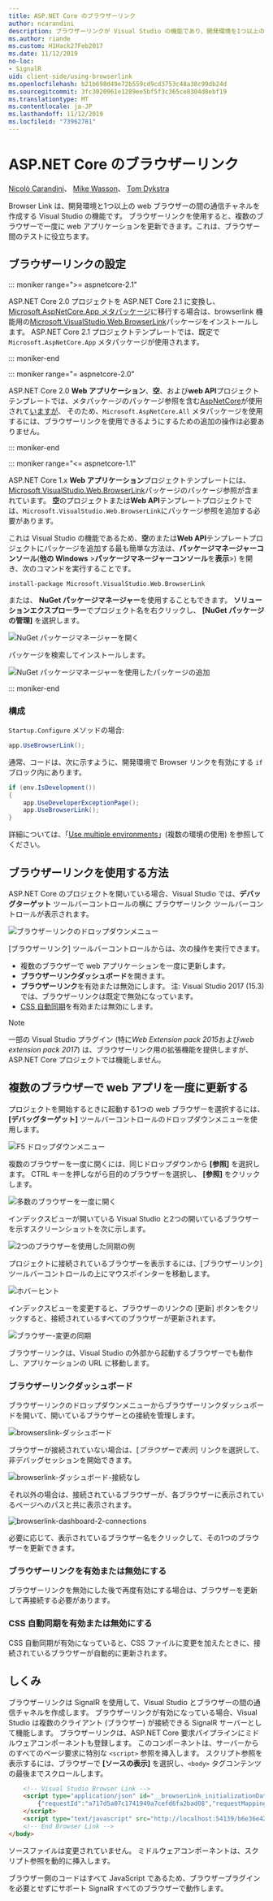 ```yaml
---
title: ASP.NET Core のブラウザーリンク
author: ncarandini
description: ブラウザーリンクが Visual Studio の機能であり、開発環境を1つ以上の web ブラウザーにリンクする方法について説明します。
ms.author: riande
ms.custom: H1Hack27Feb2017
ms.date: 11/12/2019
no-loc:
- SignalR
uid: client-side/using-browserlink
ms.openlocfilehash: b21b698d49e72b559cd9cd3753c48a38c99db24d
ms.sourcegitcommit: 3fc3020961e1289ee5bf5f3c365ce8304d8ebf19
ms.translationtype: MT
ms.contentlocale: ja-JP
ms.lasthandoff: 11/12/2019
ms.locfileid: "73962781"
---
```

# <a name="browser-link-in-aspnet-core"></a>ASP.NET Core のブラウザーリンク

[Nicolò Carandini](https://github.com/ncarandini)、 [Mike Wasson](https://github.com/MikeWasson)、 [Tom Dykstra](https://github.com/tdykstra)

Browser Link は、開発環境と1つ以上の web ブラウザーの間の通信チャネルを作成する Visual Studio の機能です。 ブラウザーリンクを使用すると、複数のブラウザーで一度に web アプリケーションを更新できます。これは、ブラウザー間のテストに役立ちます。

## <a name="browser-link-setup"></a>ブラウザーリンクの設定

::: moniker range=">= aspnetcore-2.1"

ASP.NET Core 2.0 プロジェクトを ASP.NET Core 2.1 に変換し、 [Microsoft.AspNetCore.App メタパッケージ](xref:fundamentals/metapackage-app)に移行する場合は、browserlink 機能用の[Microsoft.VisualStudio.Web.BrowserLink](https://www.nuget.org/packages/Microsoft.VisualStudio.Web.BrowserLink/)パッケージをインストールします。 ASP.NET Core 2.1 プロジェクトテンプレートでは、既定で `Microsoft.AspNetCore.App` メタパッケージが使用されます。

::: moniker-end

::: moniker range="= aspnetcore-2.0"

ASP.NET Core 2.0 **Web アプリケーション**、**空**、および**web API**プロジェクトテンプレートでは、メタパッケージのパッケージ参照を含む[AspNetCore](xref:fundamentals/metapackage)が使用されて[いますが](https://www.nuget.org/packages/Microsoft.VisualStudio.Web.BrowserLink/)、 そのため、`Microsoft.AspNetCore.All` メタパッケージを使用するには、ブラウザーリンクを使用できるようにするための追加の操作は必要ありません。

::: moniker-end

::: moniker range="<= aspnetcore-1.1"

ASP.NET Core 1.x **Web アプリケーション**プロジェクトテンプレートには、 [Microsoft.VisualStudio.Web.BrowserLink](https://www.nuget.org/packages/Microsoft.VisualStudio.Web.BrowserLink/)パッケージのパッケージ参照が含まれています。 **空**のプロジェクトまたは**Web API**テンプレートプロジェクトでは、`Microsoft.VisualStudio.Web.BrowserLink`にパッケージ参照を追加する必要があります。

これは Visual Studio の機能であるため、**空**のまたは**Web API**テンプレートプロジェクトにパッケージを追加する最も簡単な方法は、**パッケージマネージャーコンソール**(**他の Windows** >**パッケージマネージャーコンソール**を**表示**>) を開き、次のコマンドを実行することです。

```console
install-package Microsoft.VisualStudio.Web.BrowserLink
```

または、 **NuGet パッケージマネージャー**を使用することもできます。 **ソリューションエクスプローラー**でプロジェクト名を右クリックし、 **[NuGet パッケージの管理]** を選択します。

![NuGet パッケージマネージャーを開く](using-browserlink/_static/open-nuget-package-manager.png)

パッケージを検索してインストールします。

![NuGet パッケージマネージャーを使用したパッケージの追加](using-browserlink/_static/add-package-with-nuget-package-manager.png)

::: moniker-end

### <a name="configuration"></a>構成

`Startup.Configure` メソッドの場合:

```csharp
app.UseBrowserLink();
```

通常、コードは、次に示すように、開発環境で Browser リンクを有効にする `if` ブロック内にあります。

```csharp
if (env.IsDevelopment())
{
    app.UseDeveloperExceptionPage();
    app.UseBrowserLink();
}
```

詳細については、「[Use multiple environments](xref:fundamentals/environments)」(複数の環境の使用) を参照してください。

## <a name="how-to-use-browser-link"></a>ブラウザーリンクを使用する方法

ASP.NET Core のプロジェクトを開いている場合、Visual Studio では、**デバッグターゲット** ツールバーコントロールの横に ブラウザーリンク ツールバーコントロールが表示されます。

![ブラウザーリンクのドロップダウンメニュー](using-browserlink/_static/browserLink-dropdown-menu.png)

[ブラウザーリンク] ツールバーコントロールからは、次の操作を実行できます。

* 複数のブラウザーで web アプリケーションを一度に更新します。
* **ブラウザーリンクダッシュボード**を開きます。
* **ブラウザーリンク**を有効または無効にします。 注: Visual Studio 2017 (15.3) では、ブラウザーリンクは既定で無効になっています。
* [CSS 自動同期](#enable-or-disable-css-auto-sync)を有効または無効にします。

> [!NOTE]
> 一部の Visual Studio プラグイン (特に*Web Extension pack 2015*および*web extension pack 2017*) は、ブラウザーリンク用の拡張機能を提供しますが、ASP.NET Core プロジェクトでは機能しません。

## <a name="refresh-the-web-app-in-several-browsers-at-once"></a>複数のブラウザーで web アプリを一度に更新する

プロジェクトを開始するときに起動する1つの web ブラウザーを選択するには、 **[デバッグターゲット]** ツールバーコントロールのドロップダウンメニューを使用します。

![F5 ドロップダウンメニュー](using-browserlink/_static/debug-target-dropdown-menu.png)

複数のブラウザーを一度に開くには、同じドロップダウンから **[参照]** を選択します。 CTRL キーを押しながら目的のブラウザーを選択し、 **[参照]** をクリックします。

![多数のブラウザーを一度に開く](using-browserlink/_static/open-many-browsers-at-once.png)

インデックスビューが開いている Visual Studio と2つの開いているブラウザーを示すスクリーンショットを次に示します。

![2つのブラウザーを使用した同期の例](using-browserlink/_static/sync-with-two-browsers-example.png)

プロジェクトに接続されているブラウザーを表示するには、[ブラウザーリンク] ツールバーコントロールの上にマウスポインターを移動します。

![ホバーヒント](using-browserlink/_static/hoover-tip.png)

インデックスビューを変更すると、ブラウザーのリンクの [更新] ボタンをクリックすると、接続されているすべてのブラウザーが更新されます。

![ブラウザー-変更の同期](using-browserlink/_static/browsers-sync-to-changes.png)

ブラウザーリンクは、Visual Studio の外部から起動するブラウザーでも動作し、アプリケーションの URL に移動します。

### <a name="the-browser-link-dashboard"></a>ブラウザーリンクダッシュボード

ブラウザーリンクのドロップダウンメニューからブラウザーリンクダッシュボードを開いて、開いているブラウザーとの接続を管理します。

![browserslink-ダッシュボード](using-browserlink/_static/open-browserlink-dashboard.png)

ブラウザーが接続されていない場合は、[*ブラウザーで表示*] リンクを選択して、非デバッグセッションを開始できます。

![browserlink-ダッシュボード-接続なし](using-browserlink/_static/browserlink-dashboard-no-connections.png)

それ以外の場合は、接続されているブラウザーが、各ブラウザーに表示されているページへのパスと共に表示されます。

![browserlink-dashboard-2-connections](using-browserlink/_static/browserlink-dashboard-two-connections.png)

必要に応じて、表示されているブラウザー名をクリックして、その1つのブラウザーを更新できます。

### <a name="enable-or-disable-browser-link"></a>ブラウザーリンクを有効または無効にする

ブラウザーリンクを無効にした後で再度有効にする場合は、ブラウザーを更新して再接続する必要があります。

### <a name="enable-or-disable-css-auto-sync"></a>CSS 自動同期を有効または無効にする

CSS 自動同期が有効になっていると、CSS ファイルに変更を加えたときに、接続されているブラウザーが自動的に更新されます。

## <a name="how-it-works"></a>しくみ

ブラウザーリンクは SignalR を使用して、Visual Studio とブラウザーの間の通信チャネルを作成します。 ブラウザーリンクが有効になっている場合、Visual Studio は複数のクライアント (ブラウザー) が接続できる SignalR サーバーとして機能します。 ブラウザーリンクは、ASP.NET Core 要求パイプラインにミドルウェアコンポーネントも登録します。 このコンポーネントは、サーバーからのすべてのページ要求に特別な `<script>` 参照を挿入します。 スクリプト参照を表示するには、ブラウザーで **[ソースの表示]** を選択し、`<body>` タグコンテンツの最後までスクロールします。

```html
    <!-- Visual Studio Browser Link -->
    <script type="application/json" id="__browserLink_initializationData">
        {"requestId":"a717d5a07c1741949a7cefd6fa2bad08","requestMappingFromServer":false}
    </script>
    <script type="text/javascript" src="http://localhost:54139/b6e36e429d034f578ebccd6a79bf19bf/browserLink" async="async"></script>
    <!-- End Browser Link -->
</body>
```

ソースファイルは変更されていません。 ミドルウェアコンポーネントは、スクリプト参照を動的に挿入します。

ブラウザー側のコードはすべて JavaScript であるため、ブラウザープラグインを必要とせずにサポート SignalR すべてのブラウザーで動作します。
